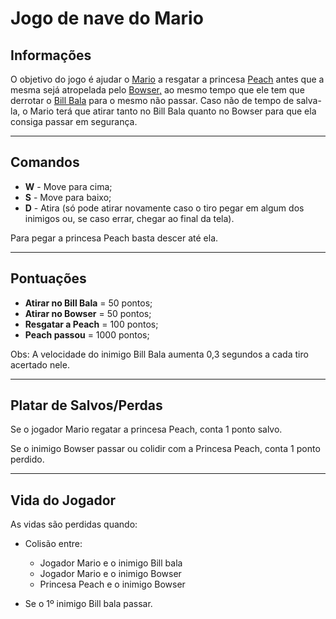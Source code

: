 # Jogo de nave do Mario

## Informações

O objetivo do jogo é ajudar o <a href="https://mario.fandom.com/pt/wiki/Mario" target="_blank">Mario</a> a resgatar a princesa <a href="https://mario.fandom.com/pt/wiki/Princesa_Peach" target="_blank">Peach</a> antes que a mesma sejá atropelada pelo <a href="https://mario.fandom.com/pt/wiki/Bowser" target="_blank">Bowser,</a> ao mesmo tempo que ele tem que derrotar o <a href="https://mario.fandom.com/pt/wiki/Bill_Bala" target="_blank">Bill Bala</a> para o mesmo não passar. Caso não de tempo de salva-la, o Mario terá que atirar tanto no Bill Bala quanto no Bowser para que ela consiga passar em segurança.

***

## Comandos

* **W** - Move para cima;
* **S** - Move para baixo;
* **D** - Atira (só pode atirar novamente caso o tiro pegar em algum dos inimigos ou, se caso errar, chegar ao final da tela).

Para pegar a princesa Peach basta descer até ela.

***

## Pontuações

* **Atirar no Bill Bala** = 50 pontos;
* **Atirar no Bowser** = 50 pontos;
* **Resgatar a Peach** = 100 pontos;
* **Peach passou** = 1000 pontos;

Obs: A velocidade do inimigo Bill Bala aumenta 0,3 segundos a cada tiro acertado nele.

***

## Platar de Salvos/Perdas

Se o jogador Mario regatar a princesa Peach, conta 1 ponto salvo.

Se o inimigo Bowser passar ou colidir com a Princesa Peach, conta 1 ponto perdido.

***
 
 ## Vida do Jogador

As vidas são perdidas quando:

* Colisão entre:
  * Jogador Mario e o inimigo Bill bala
  * Jogador Mario e o inimigo Bowser
  * Princesa Peach e o inimigo Bowser

* Se o 1º inimigo Bill bala passar.
